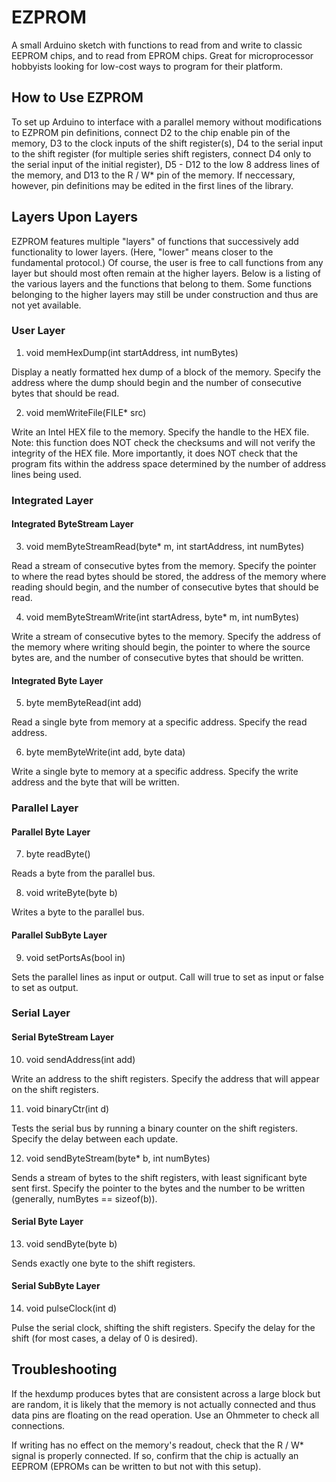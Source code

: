 # EZPROM #
A small Arduino sketch with functions to read from and write to classic EEPROM chips, and to read from EPROM chips. Great for microprocessor hobbyists looking for low-cost ways to program for their platform.

## How to Use EZPROM ##
To set up Arduino to interface with a parallel memory without modifications to EZPROM pin definitions, connect D2 to the chip enable pin of the memory, D3 to the clock inputs of the shift register(s), D4 to the serial input to the shift register (for multiple series shift registers, connect D4 only to the serial input of the initial register), D5 - D12 to the low 8 address lines of the memory, and D13 to the R / W* pin of the memory. If neccessary, however, pin definitions may be edited in the first lines of the library.

## Layers Upon Layers ##
EZPROM features multiple "layers" of functions that successively add functionality to lower layers. (Here, "lower" means closer to the fundamental protocol.) Of course, the user is free to call functions from any layer but should most often remain at the higher layers. Below is a listing of the various layers and the functions that belong to them. Some functions belonging to the higher layers may still be under construction and thus are not yet available.

### User Layer ###
1. void memHexDump(int startAddress, int numBytes)

Display a neatly formatted hex dump of a block of the memory. Specify the address where the dump should begin and the number of consecutive bytes that should be read.

2. void memWriteFile(FILE* src)

Write an Intel HEX file to the memory. Specify the handle to the HEX file. Note: this function does NOT check the checksums and will not verify the integrity of the HEX file. More importantly, it does NOT check that the program fits within the address space determined by the number of address lines being used.

### Integrated Layer ###

#### Integrated ByteStream Layer ####
3. void memByteStreamRead(byte* m, int startAddress, int numBytes)

Read a stream of consecutive bytes from the memory. Specify the pointer to where the read bytes should be stored, the address of the memory where reading should begin, and the number of consecutive bytes that should be read.

4. void memByteStreamWrite(int startAdress, byte* m, int numBytes)

Write a stream of consecutive bytes to the memory. Specify the address of the memory where writing should begin, the pointer to where the source bytes are, and the number of consecutive bytes that should be written.

#### Integrated Byte Layer ####
5. byte memByteRead(int add)

Read a single byte from memory at a specific address. Specify the read address.

6. byte memByteWrite(int add, byte data)

Write a single byte to memory at a specific address. Specify the write address and the byte that will be written.

### Parallel Layer ###

#### Parallel Byte Layer ####
7. byte readByte()

Reads a byte from the parallel bus.

8. void writeByte(byte b)

Writes a byte to the parallel bus.

#### Parallel SubByte Layer ####
9. void setPortsAs(bool in)

Sets the parallel lines as input or output. Call will true to set as input or false to set as output.

### Serial Layer ###

#### Serial ByteStream Layer ####
10. void sendAddress(int add)

Write an address to the shift registers. Specify the address that will appear on the shift registers.

11. void binaryCtr(int d)

Tests the serial bus by running a binary counter on the shift registers. Specify the delay between each update.

12. void sendByteStream(byte* b, int numBytes)

Sends a stream of bytes to the shift registers, with least significant byte sent first. Specify the pointer to the bytes and the number to be written (generally, numBytes == sizeof(b)).

#### Serial Byte Layer ####
13. void sendByte(byte b)

Sends exactly one byte to the shift registers.

#### Serial SubByte Layer ####
14. void pulseClock(int d)

Pulse the serial clock, shifting the shift registers. Specify the delay for the shift (for most cases, a delay of 0 is desired).

## Troubleshooting ##
If the hexdump produces bytes that are consistent across a large block but are random, it is likely that the memory is not actually connected and thus data pins are floating on the read operation. Use an Ohmmeter to check all connections.

If writing has no effect on the memory's readout, check that the R / W* signal is properly connected. If so, confirm that the chip is actually an EEPROM (EPROMs can be written to but not with this setup).
